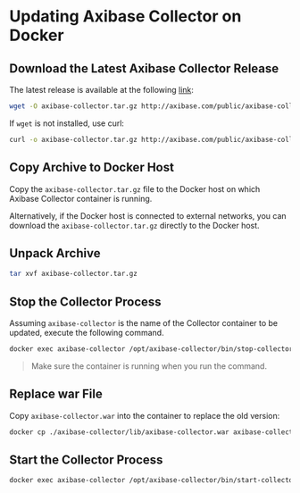 # Updating Axibase Collector on Docker

## Download the Latest Axibase Collector Release

The latest release is available at the following [link](https://axibase.com/public/axibase-collector_latest.htm):

```bash
wget -O axibase-collector.tar.gz http://axibase.com/public/axibase-collector-v{revision}.tar.gz
```

If `wget` is not installed, use curl:

```bash
curl -o axibase-collector.tar.gz http://axibase.com/public/axibase-collector-v{revision}.tar.gz
```

## Copy Archive to Docker Host

Copy the `axibase-collector.tar.gz` file to the Docker host on which Axibase Collector container is running.

Alternatively, if the Docker host is connected to external networks, you can download the `axibase-collector.tar.gz` directly to the Docker host.

## Unpack Archive

```bash
tar xvf axibase-collector.tar.gz
```

## Stop the Collector Process

Assuming `axibase-collector` is the name of the Collector container to be updated, execute the following command.

```bash
docker exec axibase-collector /opt/axibase-collector/bin/stop-collector.sh
```

> Make sure the container is running when you run the command.

## Replace war File

Copy `axibase-collector.war` into the container to replace the old version:

```bash
docker cp ./axibase-collector/lib/axibase-collector.war axibase-collector:/opt/axibase-collector/lib/
```

## Start the Collector Process

```bash
docker exec axibase-collector /opt/axibase-collector/bin/start-collector.sh
```